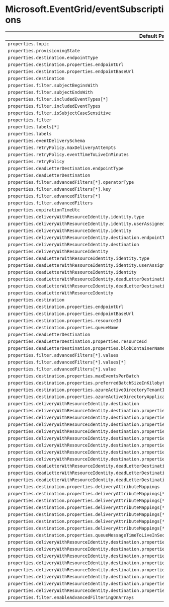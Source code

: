 # Microsoft.EventGrid/eventSubscriptions

| Default Path | Alias |
|---|---|
| `properties.topic` | `Microsoft.EventGrid/eventSubscriptions/topic` |
| `properties.provisioningState` | `Microsoft.EventGrid/eventSubscriptions/provisioningState` |
| `properties.destination.endpointType` | `Microsoft.EventGrid/eventSubscriptions/destination.endpointType` |
| `properties.destination.properties.endpointUrl` | `Microsoft.EventGrid/eventSubscriptions/destination.endpointUrl` |
| `properties.destination.properties.endpointBaseUrl` | `Microsoft.EventGrid/eventSubscriptions/destination.endpointBaseUrl` |
| `properties.destination` | `Microsoft.EventGrid/eventSubscriptions/destination` |
| `properties.filter.subjectBeginsWith` | `Microsoft.EventGrid/eventSubscriptions/filter.subjectBeginsWith` |
| `properties.filter.subjectEndsWith` | `Microsoft.EventGrid/eventSubscriptions/filter.subjectEndsWith` |
| `properties.filter.includedEventTypes[*]` | `Microsoft.EventGrid/eventSubscriptions/filter.includedEventTypes[*]` |
| `properties.filter.includedEventTypes` | `Microsoft.EventGrid/eventSubscriptions/filter.includedEventTypes` |
| `properties.filter.isSubjectCaseSensitive` | `Microsoft.EventGrid/eventSubscriptions/filter.isSubjectCaseSensitive` |
| `properties.filter` | `Microsoft.EventGrid/eventSubscriptions/filter` |
| `properties.labels[*]` | `Microsoft.EventGrid/eventSubscriptions/labels[*]` |
| `properties.labels` | `Microsoft.EventGrid/eventSubscriptions/labels` |
| `properties.eventDeliverySchema` | `Microsoft.EventGrid/eventSubscriptions/eventDeliverySchema` |
| `properties.retryPolicy.maxDeliveryAttempts` | `Microsoft.EventGrid/eventSubscriptions/retryPolicy.maxDeliveryAttempts` |
| `properties.retryPolicy.eventTimeToLiveInMinutes` | `Microsoft.EventGrid/eventSubscriptions/retryPolicy.eventTimeToLiveInMinutes` |
| `properties.retryPolicy` | `Microsoft.EventGrid/eventSubscriptions/retryPolicy` |
| `properties.deadLetterDestination.endpointType` | `Microsoft.EventGrid/eventSubscriptions/deadLetterDestination.endpointType` |
| `properties.deadLetterDestination` | `Microsoft.EventGrid/eventSubscriptions/deadLetterDestination` |
| `properties.filter.advancedFilters[*].operatorType` | `Microsoft.EventGrid/eventSubscriptions/filter.advancedFilters[*].operatorType` |
| `properties.filter.advancedFilters[*].key` | `Microsoft.EventGrid/eventSubscriptions/filter.advancedFilters[*].key` |
| `properties.filter.advancedFilters[*]` | `Microsoft.EventGrid/eventSubscriptions/filter.advancedFilters[*]` |
| `properties.filter.advancedFilters` | `Microsoft.EventGrid/eventSubscriptions/filter.advancedFilters` |
| `properties.expirationTimeUtc` | `Microsoft.EventGrid/eventSubscriptions/expirationTimeUtc` |
| `properties.deliveryWithResourceIdentity.identity.type` | `Microsoft.EventGrid/eventSubscriptions/deliveryWithResourceIdentity.identity.type` |
| `properties.deliveryWithResourceIdentity.identity.userAssignedIdentity` | `Microsoft.EventGrid/eventSubscriptions/deliveryWithResourceIdentity.identity.userAssignedIdentity` |
| `properties.deliveryWithResourceIdentity.identity` | `Microsoft.EventGrid/eventSubscriptions/deliveryWithResourceIdentity.identity` |
| `properties.deliveryWithResourceIdentity.destination.endpointType` | `Microsoft.EventGrid/eventSubscriptions/deliveryWithResourceIdentity.destination.endpointType` |
| `properties.deliveryWithResourceIdentity.destination` | `Microsoft.EventGrid/eventSubscriptions/deliveryWithResourceIdentity.destination` |
| `properties.deliveryWithResourceIdentity` | `Microsoft.EventGrid/eventSubscriptions/deliveryWithResourceIdentity` |
| `properties.deadLetterWithResourceIdentity.identity.type` | `Microsoft.EventGrid/eventSubscriptions/deadLetterWithResourceIdentity.identity.type` |
| `properties.deadLetterWithResourceIdentity.identity.userAssignedIdentity` | `Microsoft.EventGrid/eventSubscriptions/deadLetterWithResourceIdentity.identity.userAssignedIdentity` |
| `properties.deadLetterWithResourceIdentity.identity` | `Microsoft.EventGrid/eventSubscriptions/deadLetterWithResourceIdentity.identity` |
| `properties.deadLetterWithResourceIdentity.deadLetterDestination.endpointType` | `Microsoft.EventGrid/eventSubscriptions/deadLetterWithResourceIdentity.deadLetterDestination.endpointType` |
| `properties.deadLetterWithResourceIdentity.deadLetterDestination` | `Microsoft.EventGrid/eventSubscriptions/deadLetterWithResourceIdentity.deadLetterDestination` |
| `properties.deadLetterWithResourceIdentity` | `Microsoft.EventGrid/eventSubscriptions/deadLetterWithResourceIdentity` |
| `properties.destination` | `Microsoft.EventGrid/eventSubscriptions/destination.WebHook` |
| `properties.destination.properties.endpointUrl` | `Microsoft.EventGrid/eventSubscriptions/destination.WebHook.endpointUrl` |
| `properties.destination.properties.endpointBaseUrl` | `Microsoft.EventGrid/eventSubscriptions/destination.WebHook.endpointBaseUrl` |
| `properties.destination.properties.resourceId` | `Microsoft.EventGrid/eventSubscriptions/destination.EventHub.resourceId` |
| `properties.destination.properties.queueName` | `Microsoft.EventGrid/eventSubscriptions/destination.StorageQueue.queueName` |
| `properties.deadLetterDestination` | `Microsoft.EventGrid/eventSubscriptions/deadLetterDestination.StorageBlob` |
| `properties.deadLetterDestination.properties.resourceId` | `Microsoft.EventGrid/eventSubscriptions/deadLetterDestination.StorageBlob.resourceId` |
| `properties.deadLetterDestination.properties.blobContainerName` | `Microsoft.EventGrid/eventSubscriptions/deadLetterDestination.StorageBlob.blobContainerName` |
| `properties.filter.advancedFilters[*].values` | `Microsoft.EventGrid/eventSubscriptions/filter.advancedFilters[*].NumberIn.values` |
| `properties.filter.advancedFilters[*].values[*]` | `Microsoft.EventGrid/eventSubscriptions/filter.advancedFilters[*].NumberIn.values[*]` |
| `properties.filter.advancedFilters[*].value` | `Microsoft.EventGrid/eventSubscriptions/filter.advancedFilters[*].NumberLessThan.value` |
| `properties.destination.properties.maxEventsPerBatch` | `Microsoft.EventGrid/eventSubscriptions/destination.WebHook.maxEventsPerBatch` |
| `properties.destination.properties.preferredBatchSizeInKilobytes` | `Microsoft.EventGrid/eventSubscriptions/destination.WebHook.preferredBatchSizeInKilobytes` |
| `properties.destination.properties.azureActiveDirectoryTenantId` | `Microsoft.EventGrid/eventSubscriptions/destination.WebHook.azureActiveDirectoryTenantId` |
| `properties.destination.properties.azureActiveDirectoryApplicationIdOrUri` | `Microsoft.EventGrid/eventSubscriptions/destination.WebHook.azureActiveDirectoryApplicationIdOrUri` |
| `properties.deliveryWithResourceIdentity.destination` | `Microsoft.EventGrid/eventSubscriptions/deliveryWithResourceIdentity.destination.WebHook` |
| `properties.deliveryWithResourceIdentity.destination.properties.endpointUrl` | `Microsoft.EventGrid/eventSubscriptions/deliveryWithResourceIdentity.destination.WebHook.endpointUrl` |
| `properties.deliveryWithResourceIdentity.destination.properties.endpointBaseUrl` | `Microsoft.EventGrid/eventSubscriptions/deliveryWithResourceIdentity.destination.WebHook.endpointBaseUrl` |
| `properties.deliveryWithResourceIdentity.destination.properties.maxEventsPerBatch` | `Microsoft.EventGrid/eventSubscriptions/deliveryWithResourceIdentity.destination.WebHook.maxEventsPerBatch` |
| `properties.deliveryWithResourceIdentity.destination.properties.preferredBatchSizeInKilobytes` | `Microsoft.EventGrid/eventSubscriptions/deliveryWithResourceIdentity.destination.WebHook.preferredBatchSizeInKilobytes` |
| `properties.deliveryWithResourceIdentity.destination.properties.azureActiveDirectoryTenantId` | `Microsoft.EventGrid/eventSubscriptions/deliveryWithResourceIdentity.destination.WebHook.azureActiveDirectoryTenantId` |
| `properties.deliveryWithResourceIdentity.destination.properties.azureActiveDirectoryApplicationIdOrUri` | `Microsoft.EventGrid/eventSubscriptions/deliveryWithResourceIdentity.destination.WebHook.azureActiveDirectoryApplicationIdOrUri` |
| `properties.deliveryWithResourceIdentity.destination.properties.resourceId` | `Microsoft.EventGrid/eventSubscriptions/deliveryWithResourceIdentity.destination.EventHub.resourceId` |
| `properties.deliveryWithResourceIdentity.destination.properties.queueName` | `Microsoft.EventGrid/eventSubscriptions/deliveryWithResourceIdentity.destination.StorageQueue.queueName` |
| `properties.deadLetterWithResourceIdentity.deadLetterDestination` | `Microsoft.EventGrid/eventSubscriptions/deadLetterWithResourceIdentity.deadLetterDestination.StorageBlob` |
| `properties.deadLetterWithResourceIdentity.deadLetterDestination.properties.resourceId` | `Microsoft.EventGrid/eventSubscriptions/deadLetterWithResourceIdentity.deadLetterDestination.StorageBlob.resourceId` |
| `properties.deadLetterWithResourceIdentity.deadLetterDestination.properties.blobContainerName` | `Microsoft.EventGrid/eventSubscriptions/deadLetterWithResourceIdentity.deadLetterDestination.StorageBlob.blobContainerName` |
| `properties.destination.properties.deliveryAttributeMappings` | `Microsoft.EventGrid/eventSubscriptions/destination.WebHook.deliveryAttributeMappings` |
| `properties.destination.properties.deliveryAttributeMappings[*]` | `Microsoft.EventGrid/eventSubscriptions/destination.WebHook.deliveryAttributeMappings[*]` |
| `properties.destination.properties.deliveryAttributeMappings[*].properties.value` | `Microsoft.EventGrid/eventSubscriptions/destination.WebHook.deliveryAttributeMappings[*].Static.value` |
| `properties.destination.properties.deliveryAttributeMappings[*].properties.isSecret` | `Microsoft.EventGrid/eventSubscriptions/destination.WebHook.deliveryAttributeMappings[*].Static.isSecret` |
| `properties.destination.properties.deliveryAttributeMappings[*].properties.sourceField` | `Microsoft.EventGrid/eventSubscriptions/destination.WebHook.deliveryAttributeMappings[*].Dynamic.sourceField` |
| `properties.destination.properties.deliveryAttributeMappings[*].name` | `Microsoft.EventGrid/eventSubscriptions/destination.WebHook.deliveryAttributeMappings[*].name` |
| `properties.destination.properties.deliveryAttributeMappings[*].type` | `Microsoft.EventGrid/eventSubscriptions/destination.WebHook.deliveryAttributeMappings[*].type` |
| `properties.destination.properties.queueMessageTimeToLiveInSeconds` | `Microsoft.EventGrid/eventSubscriptions/destination.StorageQueue.queueMessageTimeToLiveInSeconds` |
| `properties.deliveryWithResourceIdentity.destination.properties.deliveryAttributeMappings` | `Microsoft.EventGrid/eventSubscriptions/deliveryWithResourceIdentity.destination.WebHook.deliveryAttributeMappings` |
| `properties.deliveryWithResourceIdentity.destination.properties.deliveryAttributeMappings[*]` | `Microsoft.EventGrid/eventSubscriptions/deliveryWithResourceIdentity.destination.WebHook.deliveryAttributeMappings[*]` |
| `properties.deliveryWithResourceIdentity.destination.properties.deliveryAttributeMappings[*].properties.value` | `Microsoft.EventGrid/eventSubscriptions/deliveryWithResourceIdentity.destination.WebHook.deliveryAttributeMappings[*].Static.value` |
| `properties.deliveryWithResourceIdentity.destination.properties.deliveryAttributeMappings[*].properties.isSecret` | `Microsoft.EventGrid/eventSubscriptions/deliveryWithResourceIdentity.destination.WebHook.deliveryAttributeMappings[*].Static.isSecret` |
| `properties.deliveryWithResourceIdentity.destination.properties.deliveryAttributeMappings[*].properties.sourceField` | `Microsoft.EventGrid/eventSubscriptions/deliveryWithResourceIdentity.destination.WebHook.deliveryAttributeMappings[*].Dynamic.sourceField` |
| `properties.deliveryWithResourceIdentity.destination.properties.deliveryAttributeMappings[*].name` | `Microsoft.EventGrid/eventSubscriptions/deliveryWithResourceIdentity.destination.WebHook.deliveryAttributeMappings[*].name` |
| `properties.deliveryWithResourceIdentity.destination.properties.deliveryAttributeMappings[*].type` | `Microsoft.EventGrid/eventSubscriptions/deliveryWithResourceIdentity.destination.WebHook.deliveryAttributeMappings[*].type` |
| `properties.deliveryWithResourceIdentity.destination.properties.queueMessageTimeToLiveInSeconds` | `Microsoft.EventGrid/eventSubscriptions/deliveryWithResourceIdentity.destination.StorageQueue.queueMessageTimeToLiveInSeconds` |
| `properties.filter.enableAdvancedFilteringOnArrays` | `Microsoft.EventGrid/eventSubscriptions/filter.enableAdvancedFilteringOnArrays` |

